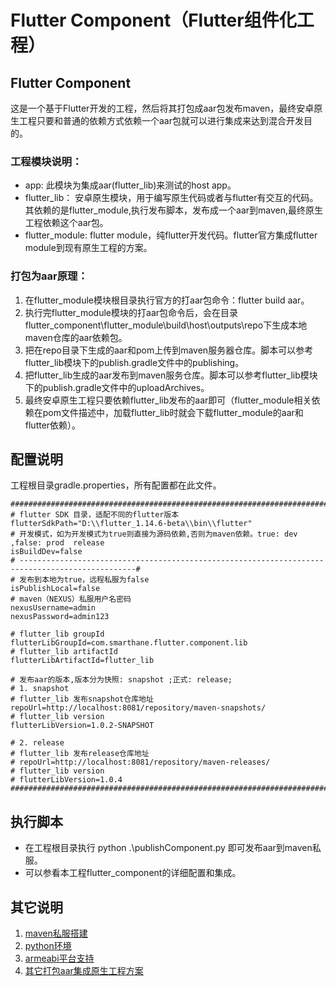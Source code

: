 
# Flutter Component（Flutter组件化工程）

## Flutter Component 
这是一个基于Flutter开发的工程，然后将其打包成aar包发布maven，最终安卓原生工程只要和普通的依赖方式依赖一个aar包就可以进行集成来达到混合开发目的。

### 工程模块说明：
- app: 此模块为集成aar(flutter_lib)来测试的host app。
- flutter_lib： 安卓原生模块，用于编写原生代码或者与flutter有交互的代码。其依赖的是flutter_module,执行发布脚本，发布成一个aar到maven,最终原生工程依赖这个aar包。
- flutter_module: flutter module，纯flutter开发代码。flutter官方集成flutter module到现有原生工程的方案。

### 打包为aar原理：
1. 在flutter_module模块根目录执行官方的打aar包命令：flutter build aar。
2. 执行完flutter_module模块的打aar包命令后，会在目录flutter_component\flutter_module\build\host\outputs\repo下生成本地maven仓库的aar依赖包。
3. 把在repo目录下生成的aar和pom上传到maven服务器仓库。脚本可以参考flutter_lib模块下的publish.gradle文件中的publishing。
4. 把flutter_lib生成的aar发布到maven服务仓库。脚本可以参考flutter_lib模块下的publish.gradle文件中的uploadArchives。
5. 最终安卓原生工程只要依赖flutter_lib发布的aar即可（flutter_module相关依赖在pom文件描述中，加载flutter_lib时就会下载flutter_module的aar和flutter依赖）。

## 配置说明 
工程根目录gradle.properties，所有配置都在此文件。
```
###################################################################################################
# flutter SDK 目录，适配不同的flutter版本
flutterSdkPath="D:\\flutter_1.14.6-beta\\bin\\flutter"
# 开发模式，如为开发模式为true则直接为源码依赖,否则为maven依赖。true: dev ,false: prod  release
isBuildDev=false
# ------------------------------------------------------------------------------------------------#
# 发布到本地为true，远程私服为false
isPublishLocal=false
# maven（NEXUS）私服用户名密码
nexusUsername=admin
nexusPassword=admin123

# flutter_lib groupId
flutterLibGroupId=com.smarthane.flutter.component.lib
# flutter_lib artifactId
flutterLibArtifactId=flutter_lib

# 发布aar的版本,版本分为快照: snapshot ;正式: release;
# 1. snapshot
# flutter_lib 发布snapshot仓库地址
repoUrl=http://localhost:8081/repository/maven-snapshots/
# flutter_lib version
flutterLibVersion=1.0.2-SNAPSHOT

# 2. release
# flutter_lib 发布release仓库地址
# repoUrl=http://localhost:8081/repository/maven-releases/
# flutter_lib version
# flutterLibVersion=1.0.4
###################################################################################################
```

## 执行脚本
- 在工程根目录执行 python .\publishComponent.py 即可发布aar到maven私服。
- 可以参看本工程flutter_component的详细配置和集成。

## 其它说明
1. [maven私服搭建](https://blog.csdn.net/yyqhwr/article/details/89922178)
2. [python环境](https://www.runoob.com/python/python-install.html)
3. [armeabi平台支持](https://www.jianshu.com/p/4fa5a66fb8de)
4. [其它打包aar集成原生工程方案](https://www.jianshu.com/p/2258760e9540)